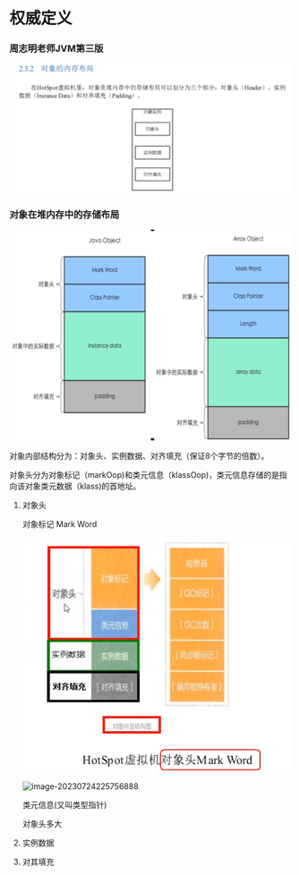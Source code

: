 # 权威定义

### 周志明老师JVM第三版

![image-20230723152446040](images/1.周志明老师JVM第三版.png)

### 对象在堆内存中的存储布局

![image-20230723155600930](images/2.对象在堆内存中的存储布局.png)

对象内部结构分为：对象头、实例数据、对齐填充（保证8个字节的倍数）。

对象头分为对象标记（markOop)和类元信息（klassOop)，类元信息存储的是指向该对象类元数据（klass)的首地址。

1. 对象头

   对象标记 Mark Word

   ![image-20230724225623357](images/3.对象头保存的数据.png)

   ![image-20230724225756888](C:\Users\asus\AppData\Roaming\Typora\typora-user-images\image-20230724225756888.png)

   类元信息(又叫类型指针)

   对象头多大

2. 实例数据

3. 对其填充









